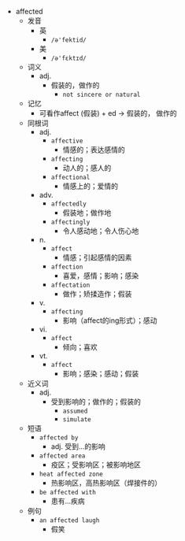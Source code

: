 - affected
  - 发音
    - 英
      - `/ə'fektid/`
    - 美
      - `/ə'fɛktɪd/`
  - 词义
    - adj.
      - 假装的，做作的
        - `not sincere or natural`
  - 记忆
    - 可看作affect (假装) + ed → 假装的， 做作的
  - 同根词
    - adj.
      - `affective`
        - 情感的；表达感情的
      - `affecting`
        - 动人的；感人的
      - `affectional`
        - 情感上的；爱情的
    - adv.
      - `affectedly`
        - 假装地；做作地
      - `affectingly`
        - 令人感动地；令人伤心地
    - n.
      - `affect`
        - 情感；引起感情的因素
      - `affection`
        - 喜爱，感情；影响；感染
      - `affectation`
        - 做作；矫揉造作；假装
    - v.
      - `affecting`
        - 影响（affect的ing形式）；感动
    - vi.
      - `affect`
        - 倾向；喜欢
    - vt.
      - `affect`
        - 影响；感染；感动；假装
  - 近义词
    - adj.
      - 受到影响的；做作的；假装的
        - `assumed`
        - `simulate`
  - 短语
    - `affected by`
      - adj. 受到...的影响 
    - `affected area`
      - 疫区；受影响区；被影响地区 
    - `heat affected zone`
      - 热影响区，高热影响区（焊接件的） 
    - `be affected with`
      - 患有...疾病 
  - 例句
    - `an affected laugh`
      - 假笑

